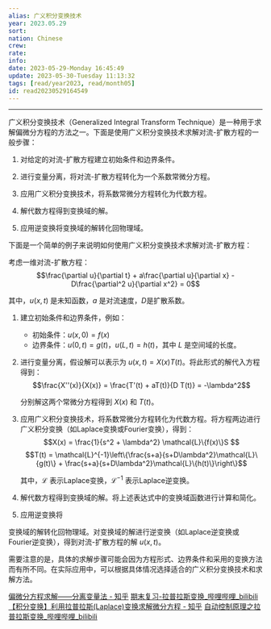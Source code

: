 ```yaml
---
alias: 广义积分变换技术
year: 2023.05.29
sort: 
nation: Chinese
crew: 
rate: 
info: 
date: 2023-05-29-Monday 16:45:49
update: 2023-05-30-Tuesday 11:13:32
tags: [read/year2023, read/month05]
id: read20230529164549
---
```

---

广义积分变换技术（Generalized Integral Transform Technique）是一种用于求解偏微分方程的方法之一。下面是使用广义积分变换技术求解对流-扩散方程的一般步骤：

1. 对给定的对流-扩散方程建立初始条件和边界条件。

2. 进行变量分离，将对流-扩散方程转化为一个系数常微分方程。

3. 应用广义积分变换技术，将系数常微分方程转化为代数方程。

4. 解代数方程得到变换域的解。

5. 应用逆变换将变换域的解转化回物理域。

下面是一个简单的例子来说明如何使用广义积分变换技术求解对流-扩散方程：

考虑一维对流-扩散方程：
$$\frac{\partial u}{\partial t} + a\frac{\partial u}{\partial x} - D\frac{\partial^2 u}{\partial x^2} = 0$$

其中，$u(x,t)$ 是未知函数，$a$ 是对流速度，$D$是扩散系数。

1. 建立初始条件和边界条件，例如：
   - 初始条件：$u(x,0) = f(x)$
   - 边界条件：$u(0,t) = g(t)$，$u(L,t) = h(t)$，其中 $L$ 是空间域的长度。

2. 进行变量分离，假设解可以表示为 $u(x,t) = X(x)T(t)$。将此形式的解代入方程得到：
   $$\frac{X''(x)}{X(x)} = \frac{T'(t) + aT(t)}{D T(t)} = -\lambda^2$$

   分别解这两个常微分方程得到 $X(x)$ 和 $T(t)$。

3. 应用广义积分变换技术，将系数常微分方程转化为代数方程。将方程两边进行广义积分变换（如Laplace变换或Fourier变换），得到：
   $$X(x) = \frac{1}{s^2 + \lambda^2} \mathcal{L}\{f(x)\}S
   $$$$T(t) = \mathcal{L}^{-1}\left\{\frac{s+a}{s+D\lambda^2}\mathcal{L}\{g(t)\} + \frac{s+a}{s+D\lambda^2}\mathcal{L}\{h(t)\}\right\}$$

   其中，$\mathcal{L}$ 表示Laplace变换，$\mathcal{L}^{-1}$ 表示Laplace逆变换。

4. 解代数方程得到变换域的解。将上述表达式中的变换域函数进行计算和简化。

5. 应用逆变换将

变换域的解转化回物理域。对变换域的解进行逆变换（如Laplace逆变换或Fourier逆变换），得到对流-扩散方程的解 $u(x,t)$。

需要注意的是，具体的求解步骤可能会因为方程形式、边界条件和采用的变换方法而有所不同。在实际应用中，可以根据具体情况选择适合的广义积分变换技术和求解方法。


[偏微分方程求解——分离变量法 - 知乎](https://zhuanlan.zhihu.com/p/376107702)
[期末复习-拉普拉斯变换\_哔哩哔哩\_bilibili](https://www.bilibili.com/video/BV1gL411L7VS/?spm_id_from=333.337.search-card.all.click&vd_source=4f4f9eaa7c3c2df88a108df3464284bc)
[【积分变换】利用拉普拉斯(Laplace)变换求解微分方程 - 知乎](https://zhuanlan.zhihu.com/p/579561439#:~:text=%E6%8B%89%E6%99%AE%E6%8B%89%E6%96%AF%E5%8F%98%E6%8D%A2%E5%8F%AF%E4%BB%A5%E6%8A%8A%E5%BE%AE%E5%88%86%E6%96%B9%E7%A8%8B%E8%BD%AC%E5%8C%96%E4%B8%BA%E4%BB%A3%E6%95%B0%E6%96%B9%E7%A8%8B%E3%80%82%20%E7%94%B1%E4%BA%8E%E7%8E%B0%E5%9C%A8%E6%98%AF%E5%9C%A8%E5%88%A9%E7%94%A8%E6%8B%89%E6%B0%8F%E5%8F%98%E6%8D%A2%E6%B1%82%E8%A7%A3%E5%BE%AE%E5%88%86%E6%96%B9%E7%A8%8B%EF%BC%8C%E6%89%80%E4%BB%A5%E6%88%91%E4%BB%AC%E6%9A%82%E6%97%B6%E4%B8%8D%E5%85%B3%E6%B3%A8%E6%8B%89%E6%99%AE%E6%8B%89%E6%96%AF%E5%8F%98%E6%8D%A2%E4%B8%AD%E6%AF%94%E8%BE%83%E7%BB%86%E8%8A%82%E7%9A%84%E6%96%B9%E9%9D%A2%E3%80%82%20%E5%88%A9%E7%94%A8%E6%8B%89%E6%B0%8F%E5%8F%98%E6%8D%A2%E8%A7%A3%E5%BE%AE%E5%88%86%E6%96%B9%E7%A8%8B%E7%9A%84%E5%9F%BA%E6%9C%AC%E6%96%B9%E6%B3%95%E5%B0%B1%E6%98%AF%20%E6%8A%8A%E4%BB%A5%20t%20%E4%B8%BA%E5%8F%98%E9%87%8F%E7%9A%84%E5%87%BD%E6%95%B0%E5%8F%98%E6%8D%A2%E5%88%B0%E4%BB%A5%20s%20%E4%B8%BA%E5%8F%98%E9%87%8F%E7%9A%84%E4%BB%A3%E6%95%B0%E5%87%BD%E6%95%B0,%E4%BA%86%E3%80%82%20%E6%9C%80%E5%90%8E%E5%86%8D%E5%88%A9%E7%94%A8%20%E6%8B%89%E6%99%AE%E6%8B%89%E6%96%AF%E9%80%86%E5%8F%98%E6%8D%A2%20%EF%BC%8C%E6%8A%8A%E5%85%B3%E4%BA%8E%20s%20%E7%9A%84%E5%87%BD%E6%95%B0%E5%8F%98%E6%8D%A2%E5%9B%9E%E5%85%B3%E4%BA%8E%20t%20%E7%9A%84%E5%87%BD%E6%95%B0%EF%BC%8C%E5%B0%B1%E5%AE%8C%E6%88%90%E4%BA%86%E5%BE%AE%E5%88%86%E6%96%B9%E7%A8%8B%E7%9A%84%E6%B1%82%E8%A7%A3%E3%80%82)
[自动控制原理之拉普拉斯变换\_哔哩哔哩\_bilibili](https://www.bilibili.com/video/BV1Zt4y1C7KB/?spm_id_from=autoNext&vd_source=4f4f9eaa7c3c2df88a108df3464284bc)